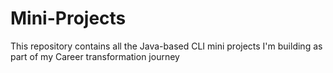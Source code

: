 # Mini-Projects
This repository contains all the Java-based CLI mini projects I'm building as part of my Career transformation journey
